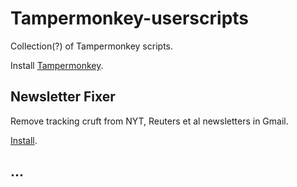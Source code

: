 # Tampermonkey-userscripts
Collection(?) of Tampermonkey scripts.

Install [Tampermonkey](https://www.tampermonkey.net/).

## Newsletter Fixer
Remove tracking cruft from NYT, Reuters et al newsletters in Gmail.

[Install](https://github.com/gerchikov/Tampermonkey-userscripts/raw/main/newsletter-fixer.user.js).

## ...
